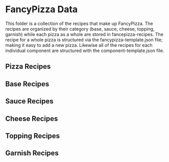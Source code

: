 # FancyPizza Data

This folder is a collection of the recipes that make up FancyPizza. The recipes are organized by their category (base, sauce, cheese, topping, garnish) while each pizza as a whole are stored in fancepizza-recipes. The recipe for a whole pizza is structured via the fancypizza-template.json file; making it easy to add a new pizza. Likewise all of the recipes for each individual component are structured with the component-template.json file.

## Pizza Recipes

## Base Recipes

## Sauce Recipes

## Cheese Recipes

## Topping Recipes

## Garnish Recipes